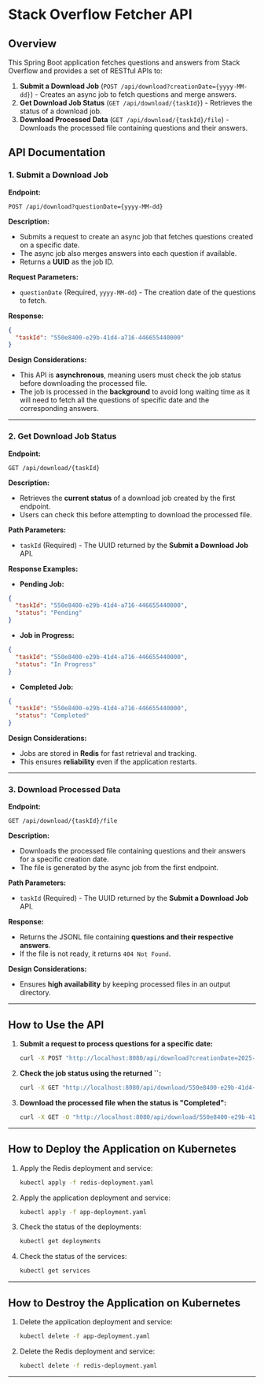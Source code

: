 # Stack Overflow Fetcher API

## Overview

This Spring Boot application fetches questions and answers from Stack Overflow and provides a set of RESTful APIs to:

1. **Submit a Download Job** (`POST /api/download?creationDate={yyyy-MM-dd}`) - Creates an async job to fetch questions and merge answers.
2. **Get Download Job Status** (`GET /api/download/{taskId}`) - Retrieves the status of a download job.
3. **Download Processed Data** (`GET /api/download/{taskId}/file`) - Downloads the processed file containing questions and their answers.

## API Documentation

### 1. **Submit a Download Job**

**Endpoint:**

```http
POST /api/download?questionDate={yyyy-MM-dd}
```

**Description:**

- Submits a request to create an async job that fetches questions created on a specific date.
- The async job also merges answers into each question if available.
- Returns a **UUID** as the job ID.

**Request Parameters:**

- `questionDate` (Required, `yyyy-MM-dd`) - The creation date of the questions to fetch.

**Response:**

```json
{
  "taskId": "550e8400-e29b-41d4-a716-446655440000"
}
```

**Design Considerations:**

- This API is **asynchronous**, meaning users must check the job status before downloading the processed file.
- The job is processed in the **background** to avoid long waiting time as it will need to fetch all the questions of specific date and the corresponding answers.

---

### 2. **Get Download Job Status**

**Endpoint:**

```http
GET /api/download/{taskId}
```

**Description:**

- Retrieves the **current status** of a download job created by the first endpoint.
- Users can check this before attempting to download the processed file.

**Path Parameters:**

- `taskId` (Required) - The UUID returned by the **Submit a Download Job** API.

**Response Examples:**

- **Pending Job:**

```json
{
  "taskId": "550e8400-e29b-41d4-a716-446655440000",
  "status": "Pending"
}
```

- **Job in Progress:**

```json
{
  "taskId": "550e8400-e29b-41d4-a716-446655440000",
  "status": "In Progress"
}
```

- **Completed Job:**

```json
{
  "taskId": "550e8400-e29b-41d4-a716-446655440000",
  "status": "Completed"
}
```

**Design Considerations:**

- Jobs are stored in **Redis** for fast retrieval and tracking.
- This ensures **reliability** even if the application restarts.

---

### 3. **Download Processed Data**

**Endpoint:**

```http
GET /api/download/{taskId}/file
```

**Description:**

- Downloads the processed file containing questions and their answers for a specific creation date.
- The file is generated by the async job from the first endpoint.

**Path Parameters:**

- `taskId` (Required) - The UUID returned by the **Submit a Download Job** API.

**Response:**

- Returns the JSONL file containing **questions and their respective answers**.
- If the file is not ready, it returns `404 Not Found`.

**Design Considerations:**

- Ensures **high availability** by keeping processed files in an output directory.

---

## How to Use the API

1. **Submit a request to process questions for a specific date:**
   ```sh
   curl -X POST "http://localhost:8080/api/download?creationDate=2025-03-11"
   ```
2. **Check the job status using the returned **``**:**
   ```sh
   curl -X GET "http://localhost:8080/api/download/550e8400-e29b-41d4-a716-446655440000"
   ```
3. **Download the processed file when the status is "Completed":**
   ```sh
   curl -X GET -O "http://localhost:8080/api/download/550e8400-e29b-41d4-a716-446655440000/file"
   ```

---
## How to Deploy the Application on Kubernetes

1. Apply the Redis deployment and service:

    ```sh
    kubectl apply -f redis-deployment.yaml
    ```

2. Apply the application deployment and service:

    ```sh
    kubectl apply -f app-deployment.yaml
    ```

3. Check the status of the deployments:

    ```sh
    kubectl get deployments
    ```

4. Check the status of the services:

    ```sh
    kubectl get services
    ```
---
## How to Destroy the Application on Kubernetes

1. Delete the application deployment and service:

    ```sh
    kubectl delete -f app-deployment.yaml
    ```

2. Delete the Redis deployment and service:

    ```sh
    kubectl delete -f redis-deployment.yaml
    ```
---
